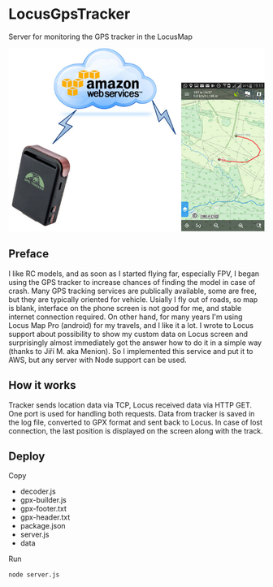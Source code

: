 # LocusGpsTracker
Server for monitoring the GPS tracker in the LocusMap

<img src="img/main.jpg"></img>

## Preface
I like RC models, and as soon as I started flying far, especially FPV, I began using the GPS tracker to increase chances of finding the model in case of crash.
Many GPS tracking services are publically available, some are free, but they are typically oriented for vehicle. 
Usially I fly out of roads, so map is blank, interface on the phone screen is not good for me, and stable internet connection required. 
On other hand, for many years I'm using Locus Map Pro (android) for my travels, and I like it a lot.
I wrote to Locus support about possibility to show my custom data on Locus screen and surprisingly almost immediately got the answer how to do it in a simple way (thanks to Jiří M. aka Menion). So I implemented this service and put it to AWS, but any server with Node support can be used.

## How it works
Tracker sends location data via TCP, Locus received data via HTTP GET. One port is used for handling both requests. Data from tracker is saved in the log file, converted to GPX format and sent back to Locus. In case of lost connection, the last position is displayed on the screen along with the track.

## Deploy
Copy
* decoder.js
* gpx-builder.js
* gpx-footer.txt
* gpx-header.txt
* package.json
* server.js
* data

Run
```
node server.js
```

